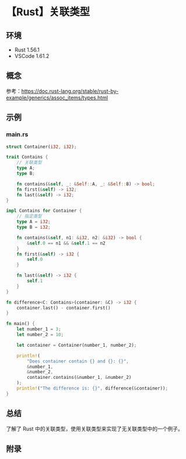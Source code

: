 # 【Rust】关联类型

## 环境

- Rust 1.56.1
- VSCode 1.61.2

## 概念

参考：<https://doc.rust-lang.org/stable/rust-by-example/generics/assoc_items/types.html>  

## 示例

### main.rs

```rust
struct Container(i32, i32);

trait Contains {
    // 关联类型
    type A;
    type B;

    fn contains(&self, _: &Self::A, _: &Self::B) -> bool;
    fn first(&self) -> i32;
    fn last(&self) -> i32;
}

impl Contains for Container {
    // 指定类型
    type A = i32;
    type B = i32;

    fn contains(&self, n1: &i32, n2: &i32) -> bool {
        &self.0 == n1 && &self.1 == n2
    }
    fn first(&self) -> i32 {
        self.0
    }

    fn last(&self) -> i32 {
        self.1
    }
}

fn difference<C: Contains>(container: &C) -> i32 {
    container.last() - container.first()
}

fn main() {
    let number_1 = 3;
    let number_2 = 10;

    let container = Container(number_1, number_2);

    println!(
        "Does container contain {} and {}: {}",
        &number_1,
        &number_2,
        container.contains(&number_1, &number_2)
    );
    println!("The difference is: {}", difference(&container));
}
```

## 总结

了解了 Rust 中的关联类型，使用关联类型来实现了无关联类型中的一个例子。

## 附录
